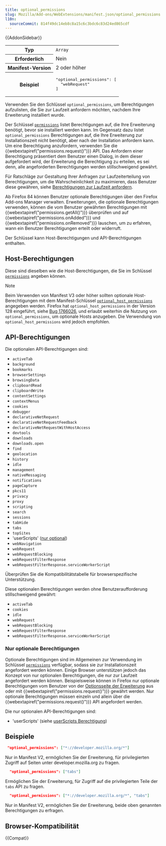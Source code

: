 ```yaml
---
title: optional_permissions
slug: Mozilla/Add-ons/WebExtensions/manifest.json/optional_permissions
l10n:
  sourceCommit: 814f49dc14eb8c8a15c6c3bdc6c83d24ed865cdf
---
```


{{AddonSidebar}}

<table class="fullwidth-table standard-table">
  <tbody>
    <tr>
      <th scope="row">Typ</th>
      <td><code>Array</code></td>
    </tr>
    <tr>
      <th scope="row">Erforderlich</th>
      <td>Nein</td>
    </tr>
    <tr>
      <th scope="row">Manifest-Version</th>
      <td>2 oder höher</td>
    </tr>
    <tr>
      <th scope="row">Beispiel</th>
      <td>
        <pre class="brush: json">
"optional_permissions": [
  "webRequest"
]</pre>
      </td>
    </tr>
  </tbody>
</table>

Verwenden Sie den Schlüssel `optional_permissions`, um Berechtigungen aufzulisten, die Sie zur Laufzeit anfordern möchten, nachdem Ihre Erweiterung installiert wurde.

Der Schlüssel [`permissions`](/de/docs/Mozilla/Add-ons/WebExtensions/manifest.json/permissions) listet Berechtigungen auf, die Ihre Erweiterung benötigt, bevor sie installiert werden kann. Im Gegensatz dazu listet `optional_permissions` Berechtigungen auf, die Ihre Erweiterung zur Installationszeit nicht benötigt, aber nach der Installation anfordern kann. Um eine Berechtigung anzufordern, verwenden Sie die {{webextapiref("permissions.request()")}} API. Das Anfordern einer Berechtigung präsentiert dem Benutzer einen Dialog, in dem dieser aufgefordert wird, der Erweiterung die Berechtigung zu erteilen, es sei denn, alle angeforderten Berechtigungen werden stillschweigend gewährt.

Für Ratschläge zur Gestaltung Ihrer Anfragen zur Laufzeiterteilung von Berechtigungen, um die Wahrscheinlichkeit zu maximieren, dass Benutzer diese gewähren, siehe [Berechtigungen zur Laufzeit anfordern](https://extensionworkshop.com/documentation/develop/request-the-right-permissions/#request_permissions_at_runtime).

Ab Firefox 84 können Benutzer optionale Berechtigungen über den Firefox Add-ons Manager verwalten. Erweiterungen, die optionale Berechtigungen verwenden, können die vom Benutzer gewährten Berechtigungen mit {{webextapiref("permissions.getAll()")}} überprüfen und auf {{webextapiref("permissions.onAdded")}} und {{webextapiref("permissions.onRemoved")}} lauschen, um zu erfahren, wann ein Benutzer Berechtigungen erteilt oder widerruft.

Der Schlüssel kann Host-Berechtigungen und API-Berechtigungen enthalten.

## Host-Berechtigungen

Diese sind dieselben wie die Host-Berechtigungen, die Sie im Schlüssel [`permissions`](/de/docs/Mozilla/Add-ons/WebExtensions/manifest.json/permissions#host_permissions) angeben können.

> [!NOTE]
> Beim Verwenden von Manifest V3 oder höher sollten optionale Host-Berechtigungen mit dem Manifest-Schlüssel [`optional_host_permissions`](/de/docs/Mozilla/Add-ons/WebExtensions/manifest.json/optional_host_permissions) angegeben werden. Firefox hat `optional_host_permissions` in der Version 128 eingeführt, siehe [Bug 1766026](https://bugzil.la/1766026), und erlaubt weiterhin die Nutzung von `optional_permissions`, um optionale Hosts anzugeben. Die Verwendung von `optional_host_permissions` wird jedoch empfohlen.

## API-Berechtigungen

Die optionalen API-Berechtigungen sind:

- `activeTab`
- `background`
- `bookmarks`
- `browserSettings`
- `browsingData`
- `clipboardRead`
- `clipboardWrite`
- `contentSettings`
- `contextMenus`
- `cookies`
- `debugger`
- `declarativeNetRequest`
- `declarativeNetRequestFeedback`
- `declarativeNetRequestWithHostAccess`
- `devtools`
- `downloads`
- `downloads.open`
- `find`
- `geolocation`
- `history`
- `idle`
- `management`
- `nativeMessaging`
- `notifications`
- `pageCapture`
- `pkcs11`
- `privacy`
- `proxy`
- `scripting`
- `search`
- `sessions`
- `tabHide`
- `tabs`
- `topSites`
- 'userScripts' ([nur optional](#nur_optionale_berechtigungen))
- `webNavigation`
- `webRequest`
- `webRequestBlocking`
- `webRequestFilterResponse`
- `webRequestFilterResponse.serviceWorkerScript`

Überprüfen Sie die Kompatibilitätstabelle für browserspezifische Unterstützung.

Diese optionalen Berechtigungen werden ohne Benutzeraufforderung stillschweigend gewährt:

- `activeTab`
- `cookies`
- `idle`
- `webRequest`
- `webRequestBlocking`
- `webRequestFilterResponse`
- `webRequestFilterResponse.serviceWorkerScript`

### Nur optionale Berechtigungen

Optionale Berechtigungen sind im Allgemeinen zur Verwendung im Schlüssel [`permissions`](/de/docs/Mozilla/Add-ons/WebExtensions/manifest.json/permissions#api_permissions) verfügbar, sodass sie zur Installationszeit angefordert werden können. Einige Browser unterstützen jedoch das Konzept von nur optionalen Berechtigungen, die nur zur Laufzeit angefordert werden können. Beispielsweise können in Firefox nur optionale Berechtigungen vom Benutzer von der [Optionsseite der Erweiterung](/de/docs/Mozilla/Add-ons/WebExtensions/user_interface/Options_pages) aus oder mit {{webextapiref("permissions.request()")}} gewährt werden. Nur optionale Berechtigungen müssen einzeln und allein über die {{webextapiref("permissions.request()")}} API angefordert werden.

Die nur optionalen API-Berechtigungen sind:

- 'userScripts' (siehe [userScripts Berechtigung](/de/docs/Mozilla/Add-ons/WebExtensions/API/userScripts#permissions))

## Beispiele

```json
 "optional_permissions": ["*://developer.mozilla.org/*"]
```

Nur in Manifest V2, ermöglichen Sie der Erweiterung, für privilegierten Zugriff auf Seiten unter developer.mozilla.org zu fragen.

```json
  "optional_permissions": ["tabs"]
```

Ermöglichen Sie der Erweiterung, für Zugriff auf die privilegierten Teile der `tabs` API zu fragen.

```json
  "optional_permissions": ["*://developer.mozilla.org/*", "tabs"]
```

Nur in Manifest V2, ermöglichen Sie der Erweiterung, beide oben genannten Berechtigungen zu erfragen.

## Browser-Kompatibilität

{{Compat}}
